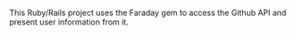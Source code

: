 This Ruby/Rails project uses the Faraday gem to access the Github API and present user information from it. 
